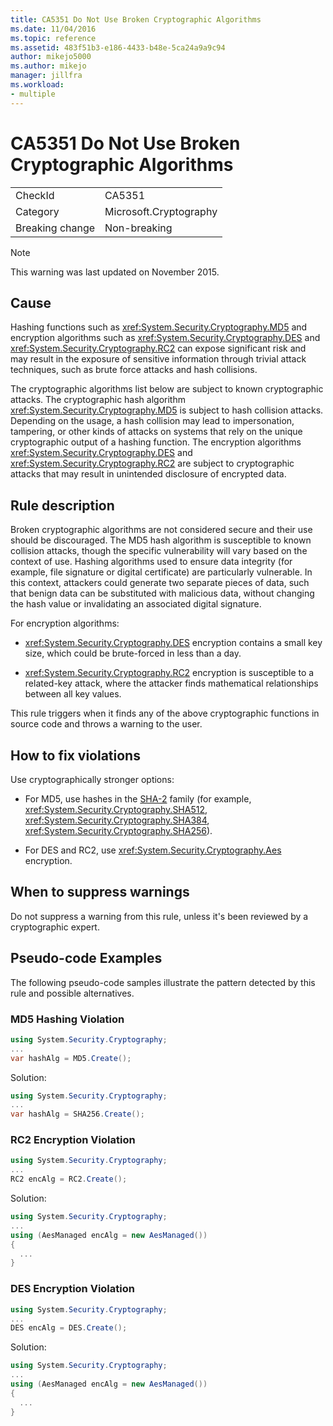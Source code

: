 ```yaml
---
title: CA5351 Do Not Use Broken Cryptographic Algorithms
ms.date: 11/04/2016
ms.topic: reference
ms.assetid: 483f51b3-e186-4433-b48e-5ca24a9a9c94
author: mikejo5000
ms.author: mikejo
manager: jillfra
ms.workload:
- multiple
---
```

# CA5351 Do Not Use Broken Cryptographic Algorithms

|||
|-|-|
|CheckId|CA5351|
|Category|Microsoft.Cryptography|
|Breaking change|Non-breaking|

> [!NOTE]
> This warning was last updated on November 2015.

## Cause

Hashing functions such as <xref:System.Security.Cryptography.MD5> and encryption algorithms such as <xref:System.Security.Cryptography.DES> and <xref:System.Security.Cryptography.RC2> can expose significant risk and may result in the exposure of sensitive information through trivial attack techniques, such as brute force attacks and hash collisions.

The cryptographic algorithms list below are subject to known cryptographic attacks. The cryptographic hash algorithm <xref:System.Security.Cryptography.MD5> is subject to hash collision attacks.  Depending on the usage, a hash collision may lead to impersonation, tampering, or other kinds of attacks on systems that rely on the unique cryptographic output of a hashing function. The encryption algorithms <xref:System.Security.Cryptography.DES> and <xref:System.Security.Cryptography.RC2> are subject to cryptographic attacks that may result in unintended disclosure of encrypted data.

## Rule description

Broken cryptographic algorithms are not  considered secure and their use should be discouraged. The MD5 hash algorithm is susceptible to known collision attacks, though the specific vulnerability will vary based on the context of use.  Hashing algorithms used to ensure data integrity (for example, file signature or digital certificate) are particularly vulnerable.  In this context, attackers could generate two separate pieces of data, such that benign data can be substituted with malicious data, without changing the hash value or invalidating an associated digital signature.

For encryption algorithms:

- <xref:System.Security.Cryptography.DES> encryption contains a small key size, which could be brute-forced in less than a day.

- <xref:System.Security.Cryptography.RC2> encryption is susceptible to a related-key attack, where the attacker finds mathematical relationships between all key values.

This rule triggers when it finds any of the above cryptographic functions in source code and throws a warning to the user.

## How to fix violations

Use cryptographically stronger options:

- For MD5, use hashes in the [SHA-2](/windows/desktop/SecCrypto/hash-and-signature-algorithms) family (for example, <xref:System.Security.Cryptography.SHA512>, <xref:System.Security.Cryptography.SHA384>, <xref:System.Security.Cryptography.SHA256>).

- For DES and RC2, use <xref:System.Security.Cryptography.Aes> encryption.

## When to suppress warnings

Do not suppress a warning from this rule, unless it's been reviewed by a cryptographic expert.

## Pseudo-code Examples

The following pseudo-code samples illustrate the pattern detected by this rule and possible alternatives.

### MD5 Hashing Violation

```csharp
using System.Security.Cryptography;
...
var hashAlg = MD5.Create();
```

Solution:

```csharp
using System.Security.Cryptography;
...
var hashAlg = SHA256.Create();
```

### RC2 Encryption Violation

```csharp
using System.Security.Cryptography;
...
RC2 encAlg = RC2.Create();
```

Solution:

```csharp
using System.Security.Cryptography;
...
using (AesManaged encAlg = new AesManaged())
{
  ...
}
```

### DES Encryption Violation

```csharp
using System.Security.Cryptography;
...
DES encAlg = DES.Create();
```

Solution:

```csharp
using System.Security.Cryptography;
...
using (AesManaged encAlg = new AesManaged())
{
  ...
}
```
